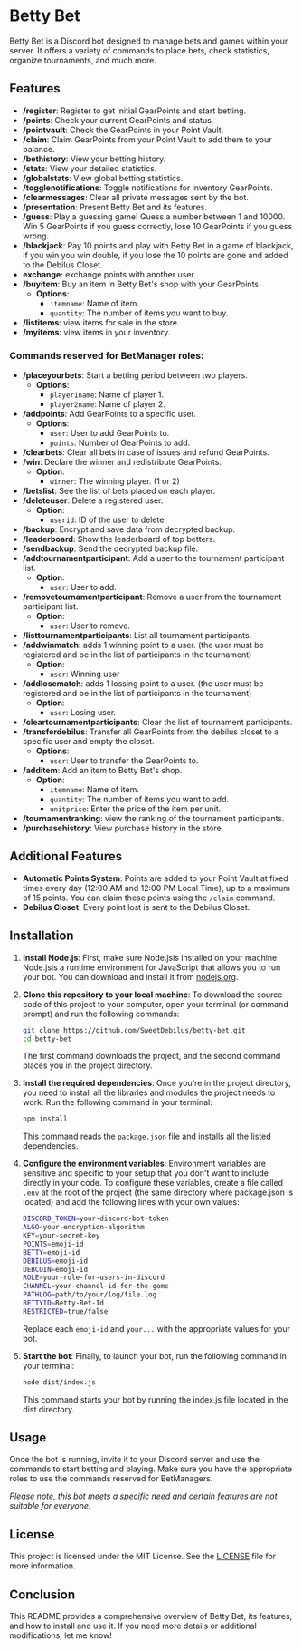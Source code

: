 # Betty Bet

   Betty Bet is a Discord bot designed to manage bets and games within your server. It offers a variety of commands to place bets, check statistics, organize tournaments, and much more.

## Features

- **/register**: Register to get initial GearPoints and start betting.
- **/points**: Check your current GearPoints and status.
- **/pointvault**: Check the GearPoints in your Point Vault.
- **/claim**: Claim GearPoints from your Point Vault to add them to your balance.
- **/bethistory**: View your betting history.
- **/stats**: View your detailed statistics.
- **/globalstats**: View global betting statistics.
- **/togglenotifications**: Toggle notifications for inventory GearPoints.
- **/clearmessages**: Clear all private messages sent by the bot.
- **/presentation**: Present Betty Bet and its features.
- **/guess**: Play a guessing game! Guess a number between 1 and 10000. Win 5 GearPoints if you guess correctly, lose 10 GearPoints if you guess wrong.
- **/blackjack**: Pay 10 points and play with Betty Bet in a game of blackjack, if you win you win double, if you lose the 10 points are gone and added to the Debilus Closet.
- **exchange**: exchange points with another user
- **/buyitem**: Buy an item in Betty Bet's shop with your GearPoints.
  - **Options**:
    - `itemname`: Name of item.
    - `quantity`: The number of items you want to buy.
- **/listitems**: view items for sale in the store.
- **/myitems**: view items in your inventory.

### Commands reserved for **BetManager** roles:

- **/placeyourbets**: Start a betting period between two players.
  - **Options**:
    - `player1name`: Name of player 1.
    - `player2name`: Name of player 2.
- **/addpoints**: Add GearPoints to a specific user.
  - **Options**:
    - `user`: User to add GearPoints to.
    - `points`: Number of GearPoints to add.
- **/clearbets**: Clear all bets in case of issues and refund GearPoints.
- **/win**: Declare the winner and redistribute GearPoints.
  - **Option**:
    - `winner`: The winning player. (1 or 2)
- **/betslist**: See the list of bets placed on each player.
- **/deleteuser**: Delete a registered user.
  - **Option**:
    - `userid`: ID of the user to delete.
- **/backup**: Encrypt and save data from decrypted backup.
- **/leaderboard**: Show the leaderboard of top betters.
- **/sendbackup**: Send the decrypted backup file.
- **/addtournamentparticipant**: Add a user to the tournament participant list.
  - **Option**:
    - `user`: User to add.
- **/removetournamentparticipant**: Remove a user from the tournament participant list.
  - **Option**:
    - `user`: User to remove.
- **/listtournamentparticipants**: List all tournament participants.
- **/addwinmatch**: adds 1 winning point to a user. (the user must be registered and be in the list of participants in the tournament)
  - **Option**:
    - `user`: Winning user
- **/addlosematch**: adds 1 lossing point to a user. (the user must be registered and be in the list of participants in the tournament)
  - **Option**:
    - `user`: Losing user.
- **/cleartournamentparticipants**: Clear the list of tournament participants.
- **/transferdebilus**: Transfer all GearPoints from the debilus closet to a specific user and empty the closet.
  - **Options**:
    - `user`: User to transfer the GearPoints to.
- **/additem**: Add an item to Betty Bet's shop.
  - **Option**:
    - `itemname`: Name of item.
    - `quantity`: The number of items you want to add.
    - `unitprice`: Enter the price of the item per unit.
- **/tournamentranking**: view the ranking of the tournament participants.
- **/purchasehistory**: View purchase history in the store

## Additional Features

- **Automatic Points System**: Points are added to your Point Vault at fixed times every day (12:00 AM and 12:00 PM Local Time), up to a maximum of 15 points. You can claim these points using the `/claim` command.
- **Debilus Closet**: Every point lost is sent to the Debilus Closet. 
      
## Installation

1. **Install Node.js**:
   First, make sure Node.jsis installed on your machine. Node.jsis a runtime environment for JavaScript that allows you to run your bot. You can download and install it from [nodejs.org](https://nodejs.org/).

2. **Clone this repository to your local machine**:
   To download the source code of this project to your computer, open your terminal (or command prompt) and run the following commands:
   ```sh
   git clone https://github.com/SweetDebilus/betty-bet.git
   cd betty-bet
   ```
   The first command downloads the project, and the second command places you in the project directory.
   
3. **Install the required dependencies**:
   Once you're in the project directory, you need to install all the libraries and modules the project needs to work. Run the following command in your terminal:
   ```sh
   npm install
   ```
   This command reads the `package.json` file and installs all the listed dependencies.
   
4. **Configure the environment variables**:
   Environment variables are sensitive and specific to your setup that you don't want to include directly in your code. To configure these variables, create a file called `.env` at the root of the project (the same directory where package.json is located) and add the following lines with your own values:
   ```sh
   DISCORD_TOKEN=your-discord-bot-token
   ALGO=your-encryption-algorithm
   KEY=your-secret-key
   POINTS=emoji-id
   BETTY=emoji-id
   DEBILUS=emoji-id
   DEBCOIN=emoji-id
   ROLE=your-role-for-users-in-discord
   CHANNEL=your-channel-id-for-the-game
   PATHLOG=path/to/your/log/file.log
   BETTYID=Betty-Bet-Id
   RESTRICTED=true/false
   ```
   Replace each `emoji-id` and `your...` with the appropriate values for your bot.

5. **Start the bot**:
   Finally, to launch your bot, run the following command in your terminal:
   ```sh
   node dist/index.js
   ```
   This command starts your bot by running the index.js file located in the dist directory.

## Usage

   Once the bot is running, invite it to your Discord server and use the commands to start betting and playing. Make sure you have the appropriate roles to use the commands reserved for BetManagers.

   *Please note, this bot meets a specific need and certain features are not suitable for everyone.*

## License

   This project is licensed under the MIT License. See the [LICENSE](LICENSE) file for more information.

## Conclusion

   This README provides a comprehensive overview of Betty Bet, its features, and how to install and use it. If you need more details or additional modifications, let me know!
